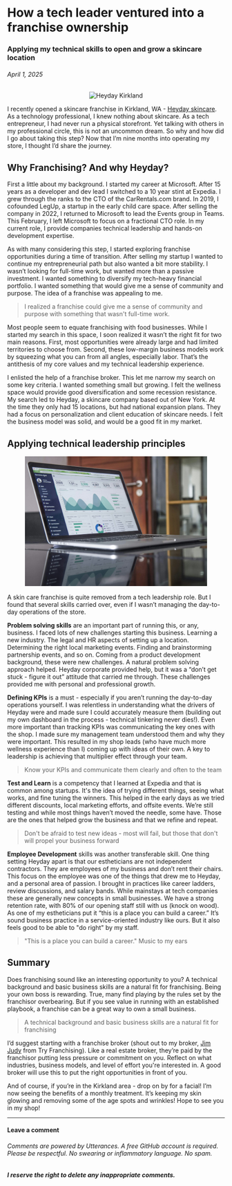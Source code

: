 # How a tech leader ventured into a franchise ownership

### Applying my technical skills to open and grow a skincare location

###### *April 1, 2025*

<p align="center">
  <img height="400" alt="Heyday Kirkland" src="./images/franchise-hero.jpg">
</p>

I recently opened a skincare franchise in Kirkland, WA - [Heyday skincare](https://www.heydayskincare.com). As a technology professional, I knew nothing about skincare. As a tech entrepreneur, I had never run a physical storefront. Yet talking with others in my professional circle, this is not an uncommon dream. So why and how did I go about taking this step? Now that I’m nine months into operating my store, I thought I’d share the journey.

## Why Franchising? And why Heyday?

First a little about my background. I started my career at Microsoft. After 15 years as a developer and dev lead I switched to a 10 year stint at Expedia. I grew through the ranks to the CTO of the CarRentals.com brand. In 2019, I cofounded LegUp, a startup in the early child care space. After selling the company in 2022, I returned to Microsoft to lead the Events group in Teams. This February, I left Microsoft to focus on a fractional CTO role. In my current role, I provide companies technical leadership and hands-on development expertise.

As with many considering this step, I started exploring franchise opportunities during a time of transition. After selling my startup I wanted to continue my entrepreneurial path but also wanted a bit more stability. I wasn’t looking for full-time work, but wanted more than a passive investment. I wanted something to diversify my tech-heavy financial portfolio. I wanted something that would give me a sense of community and purpose. The idea of a franchise was appealing to me.

> I realized a franchise could give me a sense of community and purpose with something that wasn't full-time work.

Most people seem to equate franchising with food businesses. While I started my search in this space, I soon realized it wasn’t the right fit for two main reasons. First, most opportunities were already large and had limited territories to choose from. Second, these low-margin business models work by squeezing what you can from all angles, especially labor. That’s the antithesis of my core values and my technical leadership experience.

I enlisted the help of a franchise broker. This let me narrow my search on some key criteria. I wanted something small but growing. I felt the wellness space would provide good diversification and some recession resistance. My search led to Heyday, a skincare company based out of New York. At the time they only had 15 locations, but had national expansion plans. They had a focus on personalization and client education of skincare needs. I felt the business model was solid, and would be a good fit in my market.

## Applying technical leadership principles

<p align="center">
  <img height="300" alt="Photo by Carlos Muza on Unsplash" src="./images/franchise-kpis.jpg">
</p>

A skin care franchise is quite removed from a tech leadership role. But I found that several skills carried over, even if I wasn’t managing the day-to-day operations of the store.

**Problem solving skills** are an important part of running this, or any, business. I faced lots of new challenges starting this business. Learning a new industry. The legal and HR aspects of setting up a location. Determining the right local marketing events. Finding and brainstorming partnership events, and so on. Coming from a product development background, these were new challenges. A natural problem solving approach helped. Heyday corporate provided help, but it was a “don’t get stuck - figure it out” attitude that carried me through. These challenges provided me with personal and professional growth.

**Defining KPIs** is a must - especially if you aren’t running the day-to-day operations yourself. I was relentless in understanding what the drivers of Heyday were and made sure I could accurately measure them (building out my own dashboard in the process - technical tinkering never dies!). Even more important than tracking KPIs was communicating the key ones with the shop. I made sure my management team understood them and why they were important. This resulted in my shop leads (who have much more wellness experience than I) coming up with ideas of their own. A key to leadership is achieving that multiplier effect through your team.

> Know your KPIs and communicate them clearly and often to the team

**Test and Learn** is a competency that I learned at Expedia and that is common among startups. It's the idea of trying different things, seeing what works, and fine tuning the winners. This helped in the early days as we tried different discounts, local marketing efforts, and offsite events. We’re still testing and while most things haven’t moved the needle, some have. Those are the ones that helped grow the business and that we refine and repeat.

> Don't be afraid to test new ideas - most will fail, but those that don't will propel your business forward

**Employee Development** skills was another transferable skill. One thing setting Heyday apart is that our estheticians are not independent contractors. They are employees of my business and don’t rent their chairs. This focus on the employee was one of the things that drew me to Heyday, and a personal area of passion. I brought in practices like career ladders, review discussions, and salary bands. While mainstays at tech companies these are generally new concepts in small businesses. We have a strong retention rate, with 80% of our opening staff still with us (knock on wood). As one of my estheticians put it “this is a place you can build a career.” It’s sound business practice in a service-oriented industry like ours. But it also feels good to be able to "do right" by my staff.

> "This is a place you can build a career." Music to my ears

## Summary

Does franchising sound like an interesting opportunity to you? A technical background and basic business skills are a natural fit for franchising. Being your own boss is rewarding. True, many find playing by the rules set by the franchisor overbearing. But if you see value in running with an established playbook, a franchise can be a great way to own a small business.

> A technical background and basic business skills are a natural fit for franchising

I’d suggest starting with a franchise broker (shout out to my broker, [Jim Judy](https://tryfranchising.com/) from Try Franchising). Like a real estate broker, they’re paid by the franchisor putting less pressure or commitment on you. Reflect on what industries, business models, and level of effort you're interested in. A good broker will use this to put the right opportunities in front of you.

And of course, if you’re in the Kirkland area - drop on by for a facial! I’m now seeing the benefits of a monthly treatment. It’s keeping my skin glowing and removing some of the age spots and wrinkles! Hope to see you in my shop!

***

#### Leave a comment

###### Comments are powered by Utterances. A free GitHub account is required. Please be respectful. No swearing or inflammatory language. No spam.
###### **I reserve the right to delete any inappropriate comments.**

<script src="https://utteranc.es/client.js"
        repo="gsdriver/gsdriver.github.io"
        issue-term="pathname"
        theme="github-light"
        crossorigin="anonymous"
        async>
</script>
